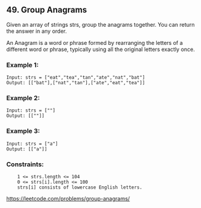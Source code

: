 ## 49. Group Anagrams

Given an array of strings strs, group the anagrams together. You can return the answer in any order.

An Anagram is a word or phrase formed by rearranging the letters of a different word or phrase, typically using all the original letters exactly once.

### Example 1:

    Input: strs = ["eat","tea","tan","ate","nat","bat"]
    Output: [["bat"],["nat","tan"],["ate","eat","tea"]]

### Example 2:

    Input: strs = [""]
    Output: [[""]]

### Example 3:

    Input: strs = ["a"]
    Output: [["a"]]

### Constraints:

        1 <= strs.length <= 104
        0 <= strs[i].length <= 100
        strs[i] consists of lowercase English letters.

https://leetcode.com/problems/group-anagrams/

